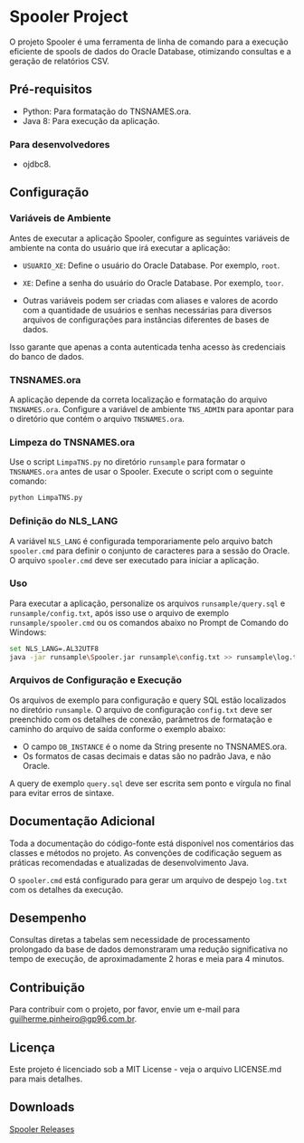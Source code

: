 # Spooler Project

O projeto Spooler é uma ferramenta de linha de comando para a execução eficiente de spools de dados do Oracle Database, otimizando consultas e a geração de relatórios CSV.

## Pré-requisitos

- Python: Para formatação do TNSNAMES.ora.
- Java 8: Para execução da aplicação.

### Para desenvolvedores

- ojdbc8.

## Configuração

### Variáveis de Ambiente

Antes de executar a aplicação Spooler, configure as seguintes variáveis de ambiente na conta do usuário que irá executar a aplicação:

- `USUARIO_XE`: Define o usuário do Oracle Database. Por exemplo, `root`.
- `XE`: Define a senha do usuário do Oracle Database. Por exemplo, `toor`.

- Outras variáveis podem ser criadas com aliases e valores de acordo com a quantidade de usuários e senhas necessárias para diversos arquivos de configurações para instâncias diferentes de bases de dados.

Isso garante que apenas a conta autenticada tenha acesso às credenciais do banco de dados.

### TNSNAMES.ora

A aplicação depende da correta localização e formatação do arquivo `TNSNAMES.ora`. Configure a variável de ambiente `TNS_ADMIN` para apontar para o diretório que contém o arquivo `TNSNAMES.ora`.

### Limpeza do TNSNAMES.ora

Use o script `LimpaTNS.py` no diretório `runsample` para formatar o `TNSNAMES.ora` antes de usar o Spooler. Execute o script com o seguinte comando:

```bash
python LimpaTNS.py
```

### Definição do NLS_LANG
A variável `NLS_LANG` é configurada temporariamente pelo arquivo batch `spooler.cmd` para definir o conjunto de caracteres para a sessão do Oracle. O arquivo `spooler.cmd` deve ser executado para iniciar a aplicação.

### Uso
Para executar a aplicação, personalize os arquivos `runsample/query.sql` e `runsample/config.txt`, após isso use o arquivo de exemplo `runsample/spooler.cmd` ou os comandos abaixo no Prompt de Comando do Windows:

```bash
set NLS_LANG=.AL32UTF8
java -jar runsample\Spooler.jar runsample\config.txt >> runsample\log.txt 2>&1
```

### Arquivos de Configuração e Execução
Os arquivos de exemplo para configuração e query SQL estão localizados no diretório `runsample`. O arquivo de configuração `config.txt` deve ser preenchido com os detalhes de conexão, parâmetros de formatação e caminho do arquivo de saída conforme o exemplo abaixo:

- O campo `DB_INSTANCE` é o nome da String presente no TNSNAMES.ora.
- Os formatos de casas decimais e datas são no padrão Java, e não Oracle.

A query de exemplo `query.sql` deve ser escrita sem ponto e vírgula no final para evitar erros de sintaxe.

## Documentação Adicional
Toda a documentação do código-fonte está disponível nos comentários das classes e métodos no projeto. As convenções de codificação seguem as práticas recomendadas e atualizadas de desenvolvimento Java.

O `spooler.cmd` está configurado para gerar um arquivo de despejo `log.txt` com os detalhes da execução.

## Desempenho
Consultas diretas a tabelas sem necessidade de processamento prolongado da base de dados demonstraram uma redução significativa no tempo de execução, de aproximadamente 2 horas e meia para 4 minutos.

## Contribuição
Para contribuir com o projeto, por favor, envie um e-mail para guilherme.pinheiro@gp96.com.br.

## Licença

Este projeto é licenciado sob a MIT License - veja o arquivo LICENSE.md para mais detalhes.

## Downloads

[Spooler Releases](https://github.com/GuilhermeP96/Spooler/releases)
